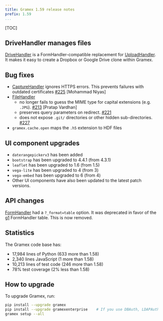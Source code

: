 ```yaml
---
title: Gramex 1.59 release notes
prefix: 1.59
...
```


[TOC]

## DriveHandler manages files

[DriveHandler](../../drivehandler/) is a FormHandler-compatible replacement for
[UploadHandler](../../uploadhandler/). It makes it easy to create a Dropbox or
Google Drive clone within Gramex.

## Bug fixes

- [CaptureHandler](../../capturehandler/) ignores HTTPS errors. This prevents
  failures with outdated certificates
  [#225](https://github.com/gramener/gramex/issues/225) [Mohammad Niyas]
- [FileHandler](../../filehandler/)
  - no longer fails to guess the MIME type for capital extensions (e.g. `.JPG`).
    [#213](https://github.com/gramener/gramex/issues/213) [Pratap Vardhan]
  - preserves query parameters on redirect.
    [#221](https://github.com/gramener/gramex/issues/221)
  - does not expose `.git/` directories or other hidden sub-directories.
    [#227](https://github.com/gramener/gramex/issues/227)
- `gramex.cache.open` maps the `.h5` extension to HDF files

## UI component upgrades

- `daterangepickerv3` has been added
- `bootstrap` has been upgraded to 4.4.1 (from 4.3.1)
- `leaflet` has been upgraded to 1.6 (from 1.5)
- `vega-lite` has been upgraded to 4 (from 3)
- `vega-embed` has been upgraded to 6 (from 4)
- Other UI components have also been updated to the latest patch versions.

## API changes

[FormHandler](../../formhandler/) had a `?_format=table` option. It was
deprecated in favor of the [g1](../../g1/) FormHandler table. This is now
removed.

## Statistics

The Gramex code base has:

- 17,984 lines of Python (633 more than 1.58)
- 2,340 lines JavaScript (1 more than 1.58)
- 10,213 lines of test code (246 more than 1.58)
- 78% test coverage (2% less than 1.58)

## How to upgrade

To upgrade Gramex, run:

```bash
pip install --upgrade gramex
pip install --upgrade gramexenterprise    # If you use DBAuth, LDAPAuth, etc.
gramex setup --all
```
